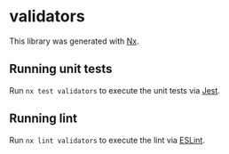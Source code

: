 # validators

This library was generated with [Nx](https://nx.dev).

## Running unit tests

Run `nx test validators` to execute the unit tests via [Jest](https://jestjs.io).

## Running lint

Run `nx lint validators` to execute the lint via [ESLint](https://eslint.org/).
